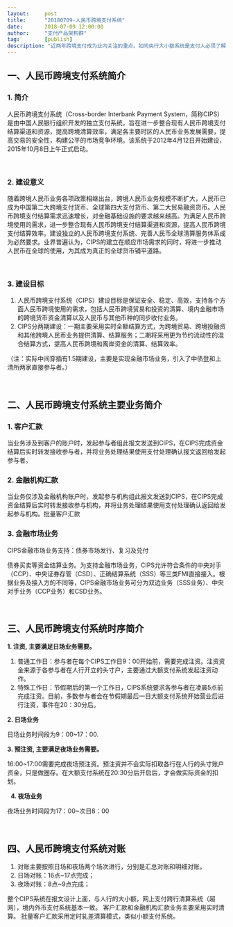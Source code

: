 ```yaml
---  
layout:     post   
title:      "20180709-人民币跨境支付系统"  
date:       2018-07-09 12:00:00  
author:     "支付产品架构群"  
tag:		[publish] 
description: "近两年跨境支付成为业内关注的重点。如同央行大小额系统是支付人必须了解的系统，人民币跨境支付也是每个支付人需要知道的系统。 "
--- 
```


## 一、人民币跨境支付系统简介

### 1. 简介

人民币跨境支付系统（Cross-border Interbank Payment System，简称CIPS）是由中国人民银行组织开发的独立支付系统，旨在进一步整合现有人民币跨境支付结算渠道和资源，提高跨境清算效率，满足各主要时区的人民币业务发展需要，提高交易的安全性，构建公平的市场竞争环境。该系统于2012年4月12日开始建设，2015年10月8日上午正式启动。

 

### 2. 建设意义

随着跨境人民币业务各项政策相继出台，跨境人民币业务规模不断扩大，人民币已成为中国第二大跨境支付货币、全球第四大支付货币、第二大贸易融资货币。人民币跨境支付结算需求迅速增长，对金融基础设施的要求越来越高。为满足人民币跨境使用的需求，进一步整合现有人民币跨境支付结算渠道和资源，提高人民币跨境支付结算效率。建设独立的人民币跨境支付系统、完善人民币全球清算服务体系成为必然要求。业界普遍认为，CIPS的建立在顺应市场需求的同时，将进一步推动人民币在全球的使用，为其成为真正的全球货币铺平道路。

 

### 3. 建设目标

1. 人民币跨境支付系统（CIPS）建设目标是保证安全、稳定、高效，支持各个方面人民币跨境使用的需求，包括人民币跨境贸易和投资的清算、境内金融市场的跨境货币资金清算以及人民币与其他币种的同步收付业务。  
2. CIPS分两期建设：一期主要采用实时全额结算方式，为跨境贸易、跨境投融资和其他跨境人民币业务提供清算、结算服务；二期将采用更为节约流动性的混合结算方式，提高人民币跨境和离岸资金的清算、结算效率。

（注：实际中间穿插有1.5期建设，主要是实现金融市场业务，引入了中债登和上清所两家直接参与者。）

 

## 二、人民币跨境支付系统主要业务简介

### 1. 客户汇款

当业务涉及到客户的账户时，发起参与者组此报文发送到CIPS，在CIPS完成资金结算后实时转发接收参与者，并将业务处理结果使用支付处理确认报文返回给发起参与者。

### 2. 金融机构汇款

当业务仅涉及金融机构账户时，发起参与机构组此报文发送到CIPS，在CIPS完成资金结算后实时转发接收参与机构，并将业务处理结果使用支付处理确认返回给发起参与机构。批量客户汇款

### 3. 金融市场业务

CIPS金融市场业务支持：债券市场发行、复习及兑付

债券买卖等资金结算业务。为支持金融市场业务，CIPS允许符合条件的中央对手（CCP）、中央证券存管（CSD）、正确结算系统（SSS）等三类FMI直接接入。根据业务及接入方的不同等，CIPS金融市场业务可分为双边业务（SSS业务）、中央对手业务（CCP业务）和CSD业务。

   

## 三、人民币跨境支付系统时序简介

**1. 注资, 主要满足日场业务需要。**  

1. 普通工作日：参与者在每个CIPS工作日9：00开始前，需要完成注资。注资资金来源于各参与者在人行开立的头寸户，主要通过大额支付系统发起注资动作。   
2. 特殊工作日：节假期后的第一个工作日，CIPS系统要求各参与者在凌晨5点前完成注资。目前，多数参与者会在节假期最后一日大额支付系统开始营业后进行注资，事件在20：30分后。

**2. 日场业务**  

日场业务时间段为9：00~17：00.

**3. 预注资, 主要满足夜场业务需要。**

16:00~17:00需要完成夜场预注资。预注资并不会实际扣取各行在人行的头寸账户资金，只是做圈存。在大额支付系统在20:30分后开启后，才会做实际资金的扣划。

 
**4. 夜场业务**

夜场业务时间段为17：00~次日8：00

 
## 四、人民币跨境支付系统对账

1. 对账主要按照日场和夜场两个场次进行，分别是汇总对账和明细对账。
2. 日场对账：16点~17点完成；
3. 夜场对账：8点~9点完成；

整个CIPS系统在报文设计上面，与人行的大小额，网上支付跨行清算系统（超网），境内外币支付系统基本一致。
客户汇款和金融机构汇款业务主要采用实时清算。
批量客户汇款采用定时轧差清算模式，类似小额支付系统。